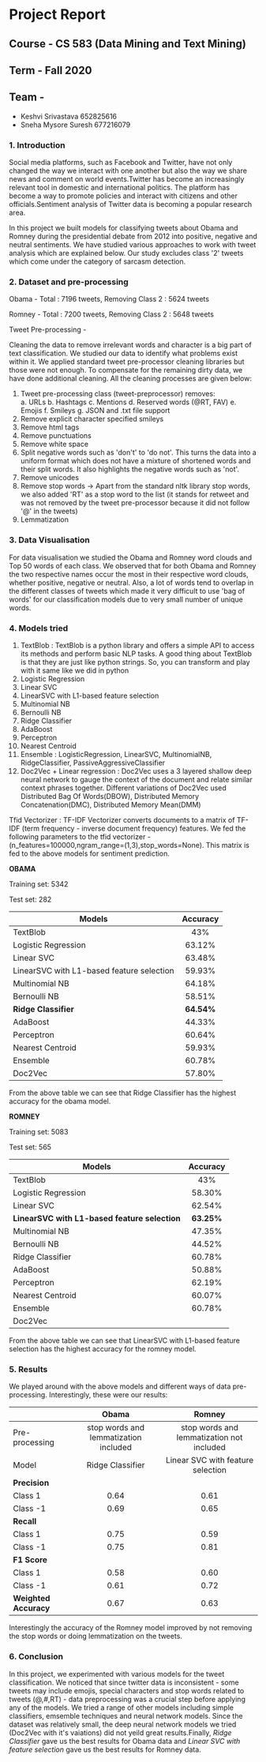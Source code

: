 # Project Report
## Course - CS 583 (Data Mining and Text Mining)
## Term - Fall 2020

## Team - 
- Keshvi Srivastava           652825616
- Sneha Mysore Suresh   677216079

### 1. Introduction

Social media platforms, such as Facebook and Twitter, have not only changed the way we interact with one another but also the way we share news and comment on world events.Twitter has become an increasingly relevant tool in domestic and international politics. The platform has become a way to promote policies and interact with citizens and other officials.Sentiment analysis of Twitter data is becoming a popular research area. 

In this project we built models for classifying tweets about Obama and Romney during the presidential debate from 2012 into positive, negative and neutral sentiments. We have studied various approaches to work with tweet analysis which are explained below. Our study excludes class '2' tweets which come under the category of sarcasm detection.

### 2. Dataset and pre-processing

Obama -  Total : 7196 tweets, Removing Class 2  : 5624 tweets

Romney - Total : 7200 tweets, Removing Class 2  : 5648 tweets

Tweet Pre-processing -

Cleaning the data to remove irrelevant words and character is a big part of text classification. We studied our data to identify what problems exist within it. We applied standard tweet pre-processor cleaning libraries but those were not enough. To compensate for the remaining dirty data, we have done additional cleaning. All the cleaning processes are given below:

1. Tweet pre-processing class (tweet-preprocessor) removes:  
      a. URLs
      b. Hashtags
      c. Mentions
      d. Reserved words (@RT, FAV)
      e. Emojis 
      f. Smileys
      g. JSON and .txt file support
2. Remove explicit character specified smileys
3. Remove html tags
4. Remove punctuations
5. Remove white space
6. Split negative words such as 'don't' to 'do not'. This turns the data into a uniform format which does not have a mixture of shortened words and their split words. It also highlights the negative words such as 'not'.
7. Remove unicodes
8. Remove stop words -> Apart from the standard nltk library stop words, we also added 'RT' as a stop word to the list (it stands for retweet and was not removed by the tweet pre-processor because it did not follow '@' in the tweets)
9. Lemmatization

### 3. Data Visualisation

For data visualisation we studied the Obama and Romney word clouds and Top 50 words of each class. We observed that for both Obama and Romney the two respective names occur the most in their respective word clouds, whether positive, negative or neutral. Also, a lot of words tend to overlap in the different classes of tweets which made it very difficult to use 'bag of words' for our classification models due to very small number of unique words.

### 4. Models tried

1. TextBlob : TextBlob is a python library and offers a simple API to access its methods and perform basic NLP tasks. A good thing about TextBlob is that they are just like python strings. So, you can transform and play with it same like we did in python
2. Logistic Regression
3. Linear SVC
4. LinearSVC with L1-based feature selection
5. Multinomial NB
6. Bernoulli NB
7. Ridge Classifier
8. AdaBoost
9. Perceptron
10. Nearest Centroid
11. Ensemble : LogisticRegression, LinearSVC, MultinomialNB, RidgeClassifier, PassiveAggressiveClassifier
12. Doc2Vec + Linear regression : Doc2Vec uses a 3 layered shallow deep neural network to gauge the context of the document and relate similar context phrases together. Different variations of Doc2Vec used Distributed Bag Of Words(DBOW), Distributed Memory Concatenation(DMC), Distributed Memory Mean(DMM)

Tfid Vectorizer : TF-IDF Vectorizer converts documents to a matrix of TF-IDF (term frequency - inverse document frequency) features. We fed the following parameters to the tfid vectorizer - (n_features=100000,ngram_range=(1,3),stop_words=None). This matrix is fed to the above models for sentiment prediction.

**OBAMA**

Training set:   5342

Test set:          282

|                 Models                     |    Accuracy   |
|--------------------------------------------|:-------------:|
| TextBlob                                   |      43%      |
| Logistic Regression                        |     63.12%    |
| Linear SVC                                 |     63.48%    |
| LinearSVC with L1-based feature selection  |     59.93%    |
| Multinomial NB                             |     64.18%    |
| Bernoulli NB                               |     58.51%    |
| **Ridge Classifier**                       |   **64.54%**  |
| AdaBoost                                   |     44.33%    |
| Perceptron                                 |     60.64%    |
| Nearest Centroid                           |     59.93%    |
| Ensemble                                   |     60.78%    |
| Doc2Vec                                    |     57.80%    |

From the above table we can see that Ridge Classifier has the highest accuracy for the obama model.

**ROMNEY**

Training set:   5083

Test set:          565

|                 Models                     |    Accuracy   |
|--------------------------------------------|:-------------:|
| TextBlob                                   |      43%      |
| Logistic Regression                        |     58.30%    |
| Linear SVC                                 |     62.54%    |
| **LinearSVC with L1-based feature selection**  |     **63.25%**    |
| Multinomial NB                             |     47.35%    |
| Bernoulli NB                               |     44.52%    |
| Ridge Classifier                           |     60.78%    |
| AdaBoost                                   |     50.88%    |
| Perceptron                                 |     62.19%    |
| Nearest Centroid                           |     60.07%    |
| Ensemble                                   |     60.78%    |
| Doc2Vec                                    |               |

From the above table we can see that LinearSVC with L1-based feature selection has the highest accuracy for the romney model.

### 5. Results

We played around with the above models and different ways of data pre-processing. Interestingly, these were our results:

|                     |               Obama                          |                      Romney                  |
|---------------------|:--------------------------------------------:|:--------------------------------------------:|
|  Pre-processing     |    stop words and lemmatization included     |  stop words and lemmatization not included   |
|      Model          |            Ridge Classifier                  | Linear SVC with feature selection            |
|    **Precision**        |
|     Class 1         |                 0.64                         |                        0.61                  |
|     Class -1        |                 0.69                         |                        0.65                  |
|    **Recall**           |                                              |                                              |
|     Class 1         |                 0.75                         |                        0.59                  |
|     Class -1        |                 0.75                         |                        0.81                  |
|    **F1 Score**         |                                              |                                              |
|     Class 1         |                 0.58                         |                        0.60                  |
|     Class -1        |                 0.61                         |                        0.72                  |
|  **Weighted Accuracy**  |                 0.67                         |                        0.63                  |

Interestingly the accuracy of the Romney model improved by not removing the stop words or doing lemmatization on the tweets.

### 6. Conclusion

In this project, we experimented with various models for the tweet classification. We noticed that since twitter data is inconsistent - some tweets may include emojis, special characters and stop words related to tweets (@,#,RT) - data preprocessing was a crucial step before applying any of the models. We tried a range of other models including simple classifiers, emsemble techniques and neural network models. Since the dataset was relatively small, the deep neural network models we tried (Doc2Vec with it's vaiations) did not yeild great results.Finally, *Ridge Classifier* gave us the best results for Obama data and *Linear SVC with feature selection* gave us the best results for Romney data.

